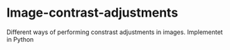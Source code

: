 # Image-contrast-adjustments
Different ways of performing constrast adjustments in images. Implementet in Python
